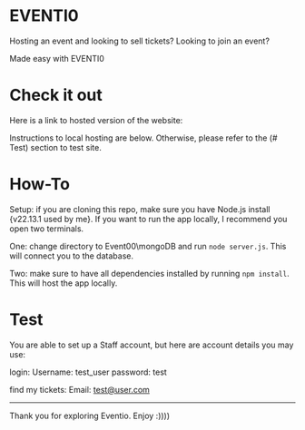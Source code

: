 # EVENTI0

Hosting an event and looking to sell tickets? Looking to join an event?

Made easy with EVENTI0

# Check it out

Here is a link to hosted version of the website:

Instructions to local hosting are below. Otherwise, please refer to the (# Test) section to test site. 

# How-To

Setup: if you are cloning this repo, make sure you have Node.js install {v22.13.1 used by me}. If you want to run the app locally, I recommend you open two terminals. 

One: change directory to Event00\mongoDB and run `node server.js`. This will connect you to the database. 

Two: make sure to have all dependencies installed by running `npm install`. This will host the app locally.

# Test 

You are able to set up a Staff account, but here are account details you may use:

login:
Username: test_user
password: test

find my tickets:
Email: test@user.com

---
Thank you for exploring Eventio. Enjoy :))))
